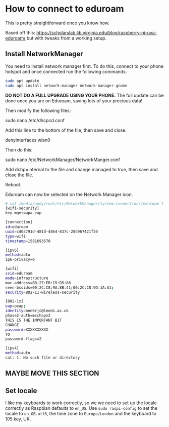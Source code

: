 # How to connect to eduroam

This is pretty straightforward once you know how.

Based off this:
<https://scholarslab.lib.virginia.edu/blog/raspberry-pi-uva-eduroam/>
but with tweaks from a working setup.

## Install NetworkManager

You need to install network manager first.  To do this, connect to your phone hotspot and once connected run the following commands:

```bash
sudo apt update
sudo apt install network-manager network-manager-gnome
```

__DO NOT DO A FULL UPGRADE USING YOUR PHONE.__ The full update can be done once you are on Eduroam, saving lots of your precious data!

Then modify the following files:

sudo nano /etc/dhcpcd.conf

Add this line to the bottom of the file, then save and close.

denyinterfaces wlan0

Then do this:

sudo nano /etc/NetworkManager/NetworkManger.conf

Add dchp=internal to the file and change managed to true, then save and close the file.

Reboot.

Eduroam can now be selected on the Network Manager icon.

```bash
# cat /media/andy/root/etc/NetworkManager/system-connections/eduroam 1
[wifi-security]
key-mgmt=wpa-eap

[connection]
id=eduroam
uuid=c403791d-481d-4864-837c-28d967421f50
type=wifi
timestamp=1581693570

[ipv6]
method=auto
ip6-privacy=0

[wifi]
ssid=eduroam
mode=infrastructure
mac-address=B8:27:EB:15:D5:88
seen-bssids=00:2C:C8:9A:8B:41;00:2C:C8:9D:1A:A1;
security=802-11-wireless-security

[802-1x]
eap=peap;
identity=men6rjc@leeds.ac.uk
phase2-auth=mschapv2
THIS IS THE IMPORTANT BIT
CHANGE
password=XXXXXXXXXX
TO
password-flags=2

[ipv4]
method=auto
cat: 1: No such file or directory
```

## MAYBE MOVE THIS SECTION

## Set locale

I like my keyboards to work correctly, so we we need to set up the locale correctly as Raspbian defaults to `en_US`.  Use `sudo raspi-config` to set the locale to `en_GB.utf8`, the time zone to `Europe/London` and the keyboard to 105 key, UK.





